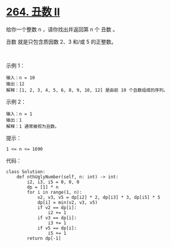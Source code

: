 # [264. 丑数 II](https://leetcode.cn/problems/ugly-number-ii/)

给你一个整数 n ，请你找出并返回第 n 个 丑数 。

丑数 就是只包含质因数 2、3 和/或 5 的正整数。

 

示例 1：
```
输入：n = 10
输出：12
解释：[1, 2, 3, 4, 5, 6, 8, 9, 10, 12] 是由前 10 个丑数组成的序列。
```
示例 2：
```
输入：n = 1
输出：1
解释：1 通常被视为丑数。
```

提示：
```
1 <= n <= 1690
```

代码：
```python3
class Solution:
    def nthUglyNumber(self, n: int) -> int:
        i2, i3, i5 = 0, 0, 0
        dp = [1] * n
        for i in range(1, n):
            v2, v3, v5 = dp[i2] * 2, dp[i3] * 3, dp[i5] * 5
            dp[i] = min(v2, v3, v5)
            if v2 == dp[i]:
                i2 += 1
            if v3 == dp[i]:
                i3 += 1
            if v5 == dp[i]:
                i5 += 1
        return dp[-1]
```